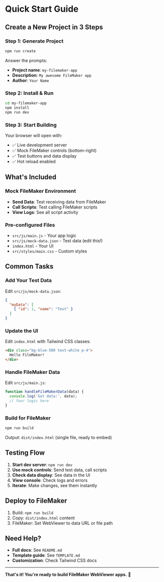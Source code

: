 # Quick Start Guide

## Create a New Project in 3 Steps

### Step 1: Generate Project

```bash
npm run create
```

Answer the prompts:
- **Project name**: `my-filemaker-app`
- **Description**: `My awesome FileMaker app`
- **Author**: `Your Name`

### Step 2: Install & Run

```bash
cd my-filemaker-app
npm install
npm run dev
```

### Step 3: Start Building

Your browser will open with:
- ✅ Live development server
- ✅ Mock FileMaker controls (bottom-right)
- ✅ Test buttons and data display
- ✅ Hot reload enabled

## What's Included

### Mock FileMaker Environment
- **Send Data**: Test receiving data from FileMaker
- **Call Scripts**: Test calling FileMaker scripts
- **View Logs**: See all script activity

### Pre-configured Files
- `src/js/main.js` - Your app logic
- `src/js/mock-data.json` - Test data (edit this!)
- `index.html` - Your UI
- `src/styles/main.css` - Custom styles

## Common Tasks

### Add Your Test Data
Edit `src/js/mock-data.json`:
```json
{
  "myData": [
    { "id": 1, "name": "Test" }
  ]
}
```

### Update the UI
Edit `index.html` with Tailwind CSS classes:
```html
<div class="bg-blue-500 text-white p-4">
  Hello FileMaker!
</div>
```

### Handle FileMaker Data
Edit `src/js/main.js`:
```javascript
function handleFileMakerData(data) {
  console.log('Got data:', data);
  // Your logic here
}
```

### Build for FileMaker
```bash
npm run build
```
Output: `dist/index.html` (single file, ready to embed)

## Testing Flow

1. **Start dev server**: `npm run dev`
2. **Use mock controls**: Send test data, call scripts
3. **Check data display**: See data in the UI
4. **View console**: Check logs and errors
5. **Iterate**: Make changes, see them instantly

## Deploy to FileMaker

1. Build: `npm run build`
2. Copy: `dist/index.html` content
3. FileMaker: Set WebViewer to data URL or file path

## Need Help?

- **Full docs**: See `README.md`
- **Template guide**: See `TEMPLATE.md`
- **Customization**: Check Tailwind CSS docs

---

**That's it! You're ready to build FileMaker WebViewer apps.** 🚀
